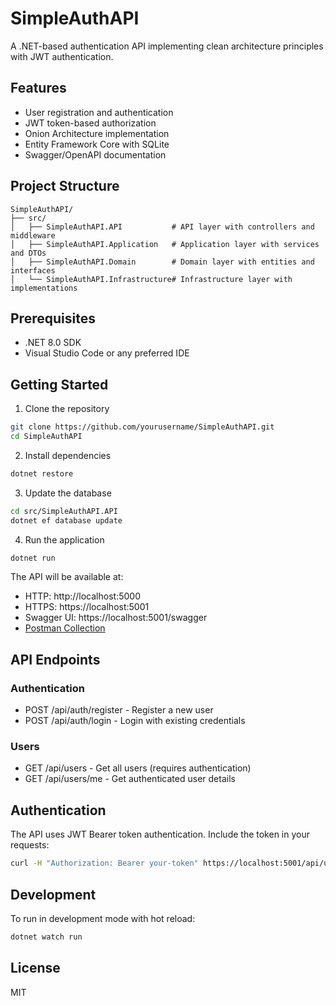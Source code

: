 # SimpleAuthAPI

A .NET-based authentication API implementing clean architecture principles with JWT authentication.

## Features

- User registration and authentication
- JWT token-based authorization
- Onion Architecture implementation
- Entity Framework Core with SQLite
- Swagger/OpenAPI documentation

## Project Structure

```
SimpleAuthAPI/
├── src/
│   ├── SimpleAuthAPI.API           # API layer with controllers and middleware
│   ├── SimpleAuthAPI.Application   # Application layer with services and DTOs
│   ├── SimpleAuthAPI.Domain        # Domain layer with entities and interfaces
│   └── SimpleAuthAPI.Infrastructure# Infrastructure layer with implementations
```

## Prerequisites

- .NET 8.0 SDK
- Visual Studio Code or any preferred IDE

## Getting Started

1. Clone the repository

```bash
git clone https://github.com/yourusername/SimpleAuthAPI.git
cd SimpleAuthAPI
```

2. Install dependencies

```bash
dotnet restore
```

3. Update the database

```bash
cd src/SimpleAuthAPI.API
dotnet ef database update
```

4. Run the application

```bash
dotnet run
```

The API will be available at:

- HTTP: http://localhost:5000
- HTTPS: https://localhost:5001
- Swagger UI: https://localhost:5001/swagger
- [Postman Collection]("https://documenter.getpostman.com/view/22366860/2sB2qUp5nn)

## API Endpoints

### Authentication

- POST /api/auth/register - Register a new user
- POST /api/auth/login - Login with existing credentials

### Users

- GET /api/users - Get all users (requires authentication)
- GET /api/users/me - Get authenticated user details

## Authentication

The API uses JWT Bearer token authentication. Include the token in your requests:

```bash
curl -H "Authorization: Bearer your-token" https://localhost:5001/api/users/me
```

## Development

To run in development mode with hot reload:

```bash
dotnet watch run
```

## License

MIT
